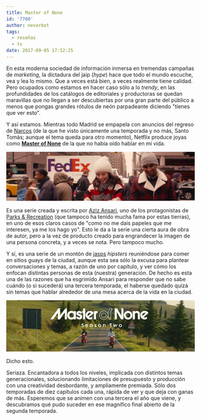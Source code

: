 ```yaml
---
title: Master of None
id: '7760'
author: neverbot
tags:
  - reseñas
  - tv
date: 2017-09-05 17:52:25
---
```


En esta moderna sociedad de información inmersa en tremendas campañas de _marketing_, la dictadura del jaip (_hype_) hace que todo el mundo escuche, vea y lea lo mismo. Que a veces está bien, a veces realmente tiene calidad. Pero ocupados como estamos en hacer caso sólo a lo _trendy_, en las profundidades de los catálogos de editoriales y productoras se quedan maravillas que no llegan a ser descubiertas por una gran parte del público a menos que pongas grandes rótulos de neón parpadeante diciendo "tienes que ver esto".

Y así estamos. Mientras todo Madrid se empapela con anuncios del regreso de [Narcos](http://www.imdb.com/title/tt2707408/) (de la que he visto únicamente una temporada y no más, Santo Tomás; aunque el tema queda para otro momento), Netflix produce joyas como **[Master of None](http://www.imdb.com/title/tt4635276/)** de la que no había oído hablar en mi vida.

![](./master-of-none/master_of_none_2.png)

Es una serie creada y escrita por [Aziz Ansari](http://www.imdb.com/name/nm2106637/), uno de los protagonistas de [Parks & Recreation](http://www.imdb.com/title/tt1266020/) (que tampoco ha tenido mucha fama por estas tierras), en uno de esos claros casos de "como no me dais papeles que me interesen, ya me los hago yo". Esto le da a la serie una cierta aura de obra de autor, pero a la vez de producto creado para engrandecer la imagen de una persona concreta, y a veces se nota. Pero tampoco mucho.

Y sí, es una serie de un montón de [jasps](https://www.youtube.com/watch?v=rJrsUnxLlpo) _hipsters_ reuniéndose para comer en sitios guays de la ciudad, aunque esta sea sólo la excusa para plantear conversaciones y temas, a razón de uno por capítulo, y ver cómo los enfocan distintas personas de esta (nuestra) generación. De hecho es esta una de las razones que ha esgrimido Ansari para responder que no sabe cuándo (o si sucederá) una tercera temporada, el haberse quedado quizá sin temas que hablar alrededor de una mesa acerca de la vida en la ciudad.

![](./master-of-none/master_of_none.png)

Dicho esto.

Seriaza. Encantadora a todos los niveles, implicada con distintos temas generacionales, solucionando limitaciones de presupuesto y producción con una creatividad desbordante, y ampliamente premiada. Sólo dos temporadas de diez capítulos cada una, rápida de ver y que deja con ganas de más. Esperemos que se animen con una tercera el año que viene, y descubramos qué pudo suceder en ese magnífico final abierto de la segunda temporada.
